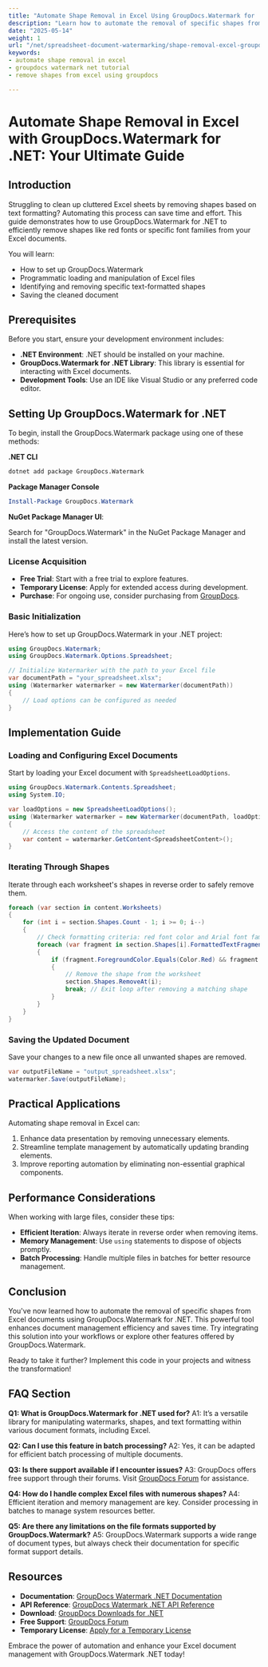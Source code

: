 ```yaml
---
title: "Automate Shape Removal in Excel Using GroupDocs.Watermark for .NET&#58; A Complete Guide"
description: "Learn how to automate the removal of specific shapes from Excel sheets using GroupDocs.Watermark for .NET. Streamline your document management efficiently."
date: "2025-05-14"
weight: 1
url: "/net/spreadsheet-document-watermarking/shape-removal-excel-groupdocs-watermark-net/"
keywords:
- automate shape removal in excel
- groupdocs watermark net tutorial
- remove shapes from excel using groupdocs

---
```



# Automate Shape Removal in Excel with GroupDocs.Watermark for .NET: Your Ultimate Guide

## Introduction

Struggling to clean up cluttered Excel sheets by removing shapes based on text formatting? Automating this process can save time and effort. This guide demonstrates how to use GroupDocs.Watermark for .NET to efficiently remove shapes like red fonts or specific font families from your Excel documents.

You will learn:
- How to set up GroupDocs.Watermark
- Programmatic loading and manipulation of Excel files
- Identifying and removing specific text-formatted shapes
- Saving the cleaned document

## Prerequisites

Before you start, ensure your development environment includes:
- **.NET Environment**: .NET should be installed on your machine.
- **GroupDocs.Watermark for .NET Library**: This library is essential for interacting with Excel documents.
- **Development Tools**: Use an IDE like Visual Studio or any preferred code editor.

## Setting Up GroupDocs.Watermark for .NET

To begin, install the GroupDocs.Watermark package using one of these methods:

**.NET CLI**

```bash
dotnet add package GroupDocs.Watermark
```

**Package Manager Console**

```powershell
Install-Package GroupDocs.Watermark
```

**NuGet Package Manager UI**: 

Search for "GroupDocs.Watermark" in the NuGet Package Manager and install the latest version.

### License Acquisition
- **Free Trial**: Start with a free trial to explore features.
- **Temporary License**: Apply for extended access during development.
- **Purchase**: For ongoing use, consider purchasing from [GroupDocs](https://purchase.groupdocs.com/temporary-license/).

### Basic Initialization

Here’s how to set up GroupDocs.Watermark in your .NET project:

```csharp
using GroupDocs.Watermark;
using GroupDocs.Watermark.Options.Spreadsheet;

// Initialize Watermarker with the path to your Excel file
var documentPath = "your_spreadsheet.xlsx";
using (Watermarker watermarker = new Watermarker(documentPath))
{
    // Load options can be configured as needed
}
```

## Implementation Guide

### Loading and Configuring Excel Documents

Start by loading your Excel document with `SpreadsheetLoadOptions`.

```csharp
using GroupDocs.Watermark.Contents.Spreadsheet;
using System.IO;

var loadOptions = new SpreadsheetLoadOptions();
using (Watermarker watermarker = new Watermarker(documentPath, loadOptions))
{
    // Access the content of the spreadsheet
    var content = watermarker.GetContent<SpreadsheetContent>();
}
```

### Iterating Through Shapes

Iterate through each worksheet's shapes in reverse order to safely remove them.

```csharp
foreach (var section in content.Worksheets)
{
    for (int i = section.Shapes.Count - 1; i >= 0; i--)
    {
        // Check formatting criteria: red font color and Arial font family
        foreach (var fragment in section.Shapes[i].FormattedTextFragments)
        {
            if (fragment.ForegroundColor.Equals(Color.Red) && fragment.Font.FamilyName == "Arial")
            {
                // Remove the shape from the worksheet
                section.Shapes.RemoveAt(i);
                break; // Exit loop after removing a matching shape
            }
        }
    }
}
```

### Saving the Updated Document

Save your changes to a new file once all unwanted shapes are removed.

```csharp
var outputFileName = "output_spreadsheet.xlsx";
watermarker.Save(outputFileName);
```

## Practical Applications

Automating shape removal in Excel can:
1. Enhance data presentation by removing unnecessary elements.
2. Streamline template management by automatically updating branding elements.
3. Improve reporting automation by eliminating non-essential graphical components.

## Performance Considerations

When working with large files, consider these tips:
- **Efficient Iteration**: Always iterate in reverse order when removing items.
- **Memory Management**: Use `using` statements to dispose of objects promptly.
- **Batch Processing**: Handle multiple files in batches for better resource management.

## Conclusion

You've now learned how to automate the removal of specific shapes from Excel documents using GroupDocs.Watermark for .NET. This powerful tool enhances document management efficiency and saves time. Try integrating this solution into your workflows or explore other features offered by GroupDocs.Watermark.

Ready to take it further? Implement this code in your projects and witness the transformation!

## FAQ Section

**Q1: What is GroupDocs.Watermark for .NET used for?**
A1: It’s a versatile library for manipulating watermarks, shapes, and text formatting within various document formats, including Excel.

**Q2: Can I use this feature in batch processing?**
A2: Yes, it can be adapted for efficient batch processing of multiple documents.

**Q3: Is there support available if I encounter issues?**
A3: GroupDocs offers free support through their forums. Visit [GroupDocs Forum](https://forum.groupdocs.com/c/watermark/10) for assistance.

**Q4: How do I handle complex Excel files with numerous shapes?**
A4: Efficient iteration and memory management are key. Consider processing in batches to manage system resources better.

**Q5: Are there any limitations on the file formats supported by GroupDocs.Watermark?**
A5: GroupDocs.Watermark supports a wide range of document types, but always check their documentation for specific format support details.

## Resources
- **Documentation**: [GroupDocs Watermark .NET Documentation](https://docs.groupdocs.com/watermark/net/)
- **API Reference**: [GroupDocs Watermark .NET API Reference](https://reference.groupdocs.com/watermark/net)
- **Download**: [GroupDocs Downloads for .NET](https://releases.groupdocs.com/watermark/net/)
- **Free Support**: [GroupDocs Forum](https://forum.groupdocs.com/c/watermark/10)
- **Temporary License**: [Apply for a Temporary License](https://purchase.groupdocs.com/temporary-license/) 

Embrace the power of automation and enhance your Excel document management with GroupDocs.Watermark .NET today!

